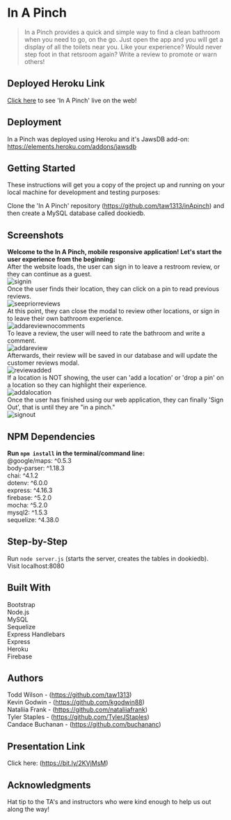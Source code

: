 # In A Pinch
> In a Pinch provides a quick and simple way to find a clean bathroom when you need to go, on the go. Just open the app and you will get a display of all the toilets near you. Like your experience? Would never step foot in that retsroom again? Write a review to promote or warn others!
## Deployed Heroku Link
[Click here](https://cryptic-spire-46281.herokuapp.com/) to see 'In A Pinch' live on the web!

## Deployment
In a Pinch was deployed using Heroku and it's JawsDB add-on: https://elements.heroku.com/addons/jawsdb

## Getting Started
These instructions will get you a copy of the project up and running on your local machine for development and testing purposes:

Clone the 'In A Pinch' repository (https://github.com/taw1313/inApinch) and then create a MySQL database called dookiedb.

## Screenshots
**Welcome to the In A Pinch, mobile responsive application! Let's start the user experience from the beginning:**
<br/>
After the website loads, the user can sign in to leave a restroom review, or they can continue as a guest.
<br/>
![signin](https://lh3.googleusercontent.com/jbl6M5F-5Ph90XpDOdY7nR0ooibqDnA0NWHnL2HrDzQsaOYibrXdozwdeiE5i0Ava0o12Zs-2ONkkg "SignIn")
<br/>
Once the user finds their location, they can click on a pin to read previous reviews.
<br/>
![seepriorreviews](https://lh3.googleusercontent.com/QYIOaf9kzMFwuNQjNWXVA0VEn3rS9qhX3fH2Rs4GGYSi1NizYNXUxgDAA09RNjuaiMrc-Zm1Bc8UxQ "SeePriorReviews")
<br/>
At this point, they can close the modal to review other locations, or sign in to leave their own bathroom experience.
<br/>
![addareviewnocomments](https://lh3.googleusercontent.com/VS3mnuuffxAiyOgvnhp9XblfVt_oC6ZXdFxEZZMHLOJRnkcxfBsQLrT4n0WCeMnGLsRDM12fyaJV9g "AddAReviewNoComments")
<br/>
To leave a review, the user will need to rate the bathroom and write a comment.
<br/>
![addareview](https://lh3.googleusercontent.com/7Me9w-055wrtgp5ISJAE01iyPwHGJa2stNkB--LlEa_A4UD80COaLx1u7QeHAcmpQhgk2QO2aFYhHQ "AddAReview")
<br/>
Afterwards, their review will be saved in our database and will update the customer reviews modal.
<br/>
![reviewadded](https://lh3.googleusercontent.com/qjrcIU8yOHsYJDT3oRogX48uVlawSGQS9qQnR7nxt2gpPeT4A0rOMUechoxdhN8dUuhuw-szXbXr8g "ReviewAdded")
<br/>
If a location is NOT showing, the user can 'add a location' or 'drop a pin' on a location so they can highlight their experience.
<br/>
![addalocation](https://lh3.googleusercontent.com/aGa-ZmTLjsaWGeC882Qv4TEkSW71pVCahNnk3wx22vd-bmQ72uUoKn8NgV94GExmNmbnCdEOZ62p9g "AddALocation")
<br/>
Once the user has finished using our web application, they can finally 'Sign Out', that is until they are "in a pinch."
<br/>
![signout](https://lh3.googleusercontent.com/WUz8k5zoTzGOpVh0rwC85WxJKDeXa4grWpWaDMyfE8d5TZSfS4kesRQ31bfBgVQXbXf_CH0hXS3Rzg "SignOut")

## NPM Dependencies
**Run `npm install` in the terminal/command line:**
<br/>
@google/maps: ^0.5.3
<br/>
body-parser: ^1.18.3
<br/>
chai: ^4.1.2
<br/>
dotenv: ^6.0.0
<br/>
express: ^4.16.3
<br/>
firebase: ^5.2.0
<br/>
mocha: ^5.2.0
<br/>
mysql2: ^1.5.3
<br/>
sequelize: ^4.38.0

## Step-by-Step
Run `node server.js` (starts the server, creates the tables in dookiedb).
<br/>
Visit localhost:8080

## Built With
Bootstrap
<br/>
Node.js
<br/>
MySQL
<br/>
Sequelize
<br/>
Express Handlebars
<br/>
Express
<br/>
Heroku
<br/>
Firebase

## Authors
Todd Wilson - (https://github.com/taw1313)
<br/>
Kevin Godwin - (https://github.com/kgodwin88)
<br/>
Nataliia Frank - (https://github.com/nataliiafrank)
<br/>
Tyler Staples - (https://github.com/TylerJStaples)
<br/>
Candace Buchanan - (https://github.com/buchananc)

## Presentation Link
Click here: (https://bit.ly/2KVjMsM)

## Acknowledgments
Hat tip to the TA's and instructors who were kind enough to help us out along the way!
